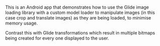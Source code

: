 This is an Android app that demonstrates how to use the Glide image loading library with a custom
model loader to manipulate images (in this case crop and translate images) as they are being loaded, to minimise memory usage.

Contrast this with Glide transformations which result in multiple bitmaps being created for every one displayed to the user.

